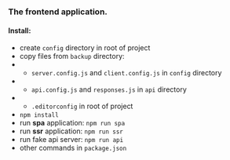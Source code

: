 ### The frontend application.

#### Install:
- create ```config``` directory in root of project
- copy files from ```backup``` directory:
- - ```server.config.js``` and ```client.config.js``` in ```config``` directory
- - ```api.config.js``` and ```responses.js``` in ```api``` directory
- - ```.editorconfig``` in root of project
- ```npm install```
- run **spa** application: ```npm run spa```
- run **ssr** application: ```npm run ssr```
- run fake api server: ```npm run api```
- other commands in ```package.json```
